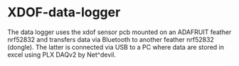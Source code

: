 # XDOF-data-logger

The data logger uses the xdof sensor pcb mounted on an ADAFRUIT feather nrf52832 and transfers data via Bluetooth to another feather nrf52832 (dongle). The latter is connected via USB to a PC where data are stored in excel using PLX DAQv2 by Net^devil.
